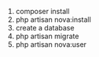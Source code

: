 1) composer install
2) php artisan nova:install
3) create a database
4) php artisan migrate
5) php artisan nova:user
